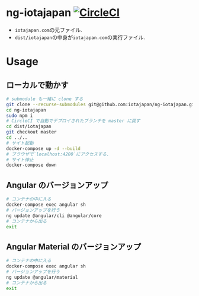 # ng-iotajapan [![CircleCI](https://circleci.com/gh/iotajapan/ng-iotajapan/tree/master.svg?style=svg)](https://circleci.com/gh/iotajapan/ng-iotajapan/tree/master)
- `iotajapan.com`の元ファイル.
- `dist/iotajapan`の中身が`iotajapan.com`の実行ファイル.

# Usage
## ローカルで動かす
```bash
# submodule も一緒に clone する
git clone --recurse-submodules git@github.com:iotajapan/ng-iotajapan.git
cd ng-iotajapan
sudo npm i
# CircleCI で自動でデプロイされたブランチを master に戻す
cd dist/iotajapan
git checkout master
cd ../..
# サイト起動
docker-compose up -d --build
# ブラウザで`localhost:4200`にアクセスする.
# サイト停止
docker-compose down
```

## Angular のバージョンアップ
```bash
# コンテナの中に入る
docker-compose exec angular sh
# バージョンアップを行う
ng update @angular/cli @angular/core
# コンテナから出る
exit
```

## Angular Material のバージョンアップ
```bash
# コンテナの中に入る
docker-compose exec angular sh
# バージョンアップを行う
ng update @angular/material
# コンテナから出る
exit
```
